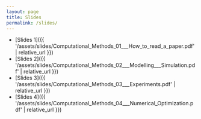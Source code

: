 ```yaml
---
layout: page
title: Slides
permalink: /slides/
---
```


* [Slides 1]({{ '/assets/slides/Computational_Methods_01___How_to_read_a_paper.pdf' | relative_url }})
* [Slides 2]({{ '/assets/slides/Computational_Methods_02___Modelling___Simulation.pdf' | relative_url }})
* [Slides 3]({{ '/assets/slides/Computational_Methods_03___Experiments.pdf' | relative_url }})
* [Slides 4]({{ '/assets/slides/Computational_Methods_04___Numerical_Optimization.pdf' | relative_url }})